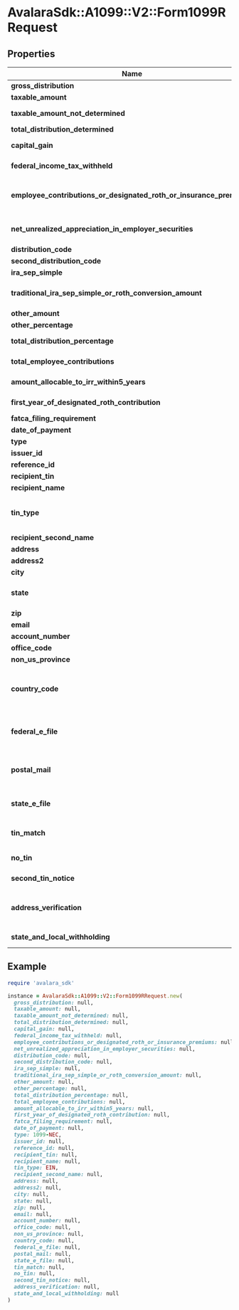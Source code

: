 # AvalaraSdk::A1099::V2::Form1099RRequest

## Properties

| Name | Type | Description | Notes |
| ---- | ---- | ----------- | ----- |
| **gross_distribution** | **Float** | Gross distribution | [optional] |
| **taxable_amount** | **Float** | Taxable amount | [optional] |
| **taxable_amount_not_determined** | **Boolean** | Taxable amount not determined | [optional] |
| **total_distribution_determined** | **Boolean** | Total distribution | [optional] |
| **capital_gain** | **Float** | Capital gain (included in Box 2a) | [optional] |
| **federal_income_tax_withheld** | **Float** | Federal income tax withheld | [optional] |
| **employee_contributions_or_designated_roth_or_insurance_premiums** | **Float** | Employee contributions/Designated Roth contributions or insurance premiums | [optional] |
| **net_unrealized_appreciation_in_employer_securities** | **Float** | Net unrealized appreciation in employer&#39;s securities | [optional] |
| **distribution_code** | **String** | Distribution code | [optional] |
| **second_distribution_code** | **String** | Second distribution code | [optional] |
| **ira_sep_simple** | **Boolean** | IRA/SEP/SIMPLE | [optional] |
| **traditional_ira_sep_simple_or_roth_conversion_amount** | **Float** | Traditional IRA/SEP/SIMPLE or Roth conversion amount | [optional] |
| **other_amount** | **Float** | Other amount | [optional] |
| **other_percentage** | **String** | Other percentage | [optional] |
| **total_distribution_percentage** | **String** | Total distribution percentage | [optional] |
| **total_employee_contributions** | **Float** | Total employee contributions | [optional] |
| **amount_allocable_to_irr_within5_years** | **Float** | Amount allocable to IRR within 5 years | [optional] |
| **first_year_of_designated_roth_contribution** | **String** | First year of designated Roth contribution | [optional] |
| **fatca_filing_requirement** | **Boolean** | FATCA filing requirement | [optional] |
| **date_of_payment** | **Time** | Date of payment | [optional] |
| **type** | **String** |  | [optional] |
| **issuer_id** | **String** | Issuer ID | [optional] |
| **reference_id** | **String** | Reference ID | [optional] |
| **recipient_tin** | **String** | Recipient Tax ID Number | [optional] |
| **recipient_name** | **String** | Recipient name | [optional] |
| **tin_type** | **String** | Type of TIN (Tax ID Number). Will be one of:  * SSN  * EIN  * ITIN  * ATIN | [optional] |
| **recipient_second_name** | **String** | Recipient second name | [optional] |
| **address** | **String** | Address | [optional] |
| **address2** | **String** | Address line 2 | [optional] |
| **city** | **String** | City | [optional] |
| **state** | **String** | US state. Required if CountryCode is \&quot;US\&quot;. | [optional] |
| **zip** | **String** | Zip/postal code | [optional] |
| **email** | **String** | Recipient email address | [optional] |
| **account_number** | **String** | Account number | [optional] |
| **office_code** | **String** | Office code | [optional] |
| **non_us_province** | **String** | Foreign province | [optional] |
| **country_code** | **String** | Country code, as defined at https://www.irs.gov/e-file-providers/country-codes | [optional] |
| **federal_e_file** | **Boolean** | Boolean indicating that federal e-filing should be scheduled for this form | [optional] |
| **postal_mail** | **Boolean** | Boolean indicating that postal mailing to the recipient should be scheduled for this form | [optional] |
| **state_e_file** | **Boolean** | Boolean indicating that state e-filing should be scheduled for this form | [optional] |
| **tin_match** | **Boolean** | Boolean indicating that TIN Matching should be scheduled for this form | [optional] |
| **no_tin** | **Boolean** | Indicates whether the recipient has no TIN | [optional] |
| **second_tin_notice** | **Boolean** | Second TIN notice in three years | [optional] |
| **address_verification** | **Boolean** | Boolean indicating that address verification should be scheduled for this form | [optional] |
| **state_and_local_withholding** | [**StateAndLocalWithholdingRequest**](StateAndLocalWithholdingRequest.md) | State and local withholding information | [optional] |

## Example

```ruby
require 'avalara_sdk'

instance = AvalaraSdk::A1099::V2::Form1099RRequest.new(
  gross_distribution: null,
  taxable_amount: null,
  taxable_amount_not_determined: null,
  total_distribution_determined: null,
  capital_gain: null,
  federal_income_tax_withheld: null,
  employee_contributions_or_designated_roth_or_insurance_premiums: null,
  net_unrealized_appreciation_in_employer_securities: null,
  distribution_code: null,
  second_distribution_code: null,
  ira_sep_simple: null,
  traditional_ira_sep_simple_or_roth_conversion_amount: null,
  other_amount: null,
  other_percentage: null,
  total_distribution_percentage: null,
  total_employee_contributions: null,
  amount_allocable_to_irr_within5_years: null,
  first_year_of_designated_roth_contribution: null,
  fatca_filing_requirement: null,
  date_of_payment: null,
  type: 1099-NEC,
  issuer_id: null,
  reference_id: null,
  recipient_tin: null,
  recipient_name: null,
  tin_type: EIN,
  recipient_second_name: null,
  address: null,
  address2: null,
  city: null,
  state: null,
  zip: null,
  email: null,
  account_number: null,
  office_code: null,
  non_us_province: null,
  country_code: null,
  federal_e_file: null,
  postal_mail: null,
  state_e_file: null,
  tin_match: null,
  no_tin: null,
  second_tin_notice: null,
  address_verification: null,
  state_and_local_withholding: null
)
```

